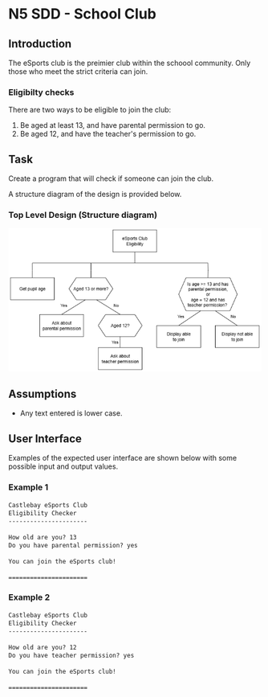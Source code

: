# N5 SDD - School Club


## Introduction

The eSports club is the preimier club within the schoool community.
Only those who meet the strict criteria can join.


### Eligibilty checks

There are two ways to be eligible to join the club:

1. Be aged at least 13, and have parental permission to go.
2. Be aged 12, and have the teacher's permission to go.


## Task

Create a program that will check if someone can join the club.

A structure diagram of the design is provided below.


### Top Level Design (Structure diagram)

![Diagram](assets/sd1.png)


## Assumptions

- Any text entered is lower case.


## User Interface

Examples of the expected user interface are shown below with some possible input and output values.


### Example 1

```
Castlebay eSports Club
Eligibility Checker
----------------------

How old are you? 13
Do you have parental permission? yes

You can join the eSports club!

======================
```

### Example 2

```
Castlebay eSports Club
Eligibility Checker
----------------------

How old are you? 12
Do you have teacher permission? yes

You can join the eSports club!

======================
```
